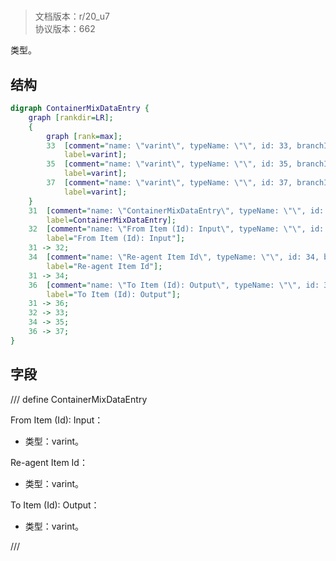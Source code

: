 # <!-- md:samp ContainerMixDataEntry -->

> 文档版本：r/20_u7<br/>协议版本：662

<!-- md:samp ContainerMixDataEntry -->类型。

## 结构

```dot
digraph ContainerMixDataEntry {
	graph [rankdir=LR];
	{
		graph [rank=max];
		33	[comment="name: \"varint\", typeName: \"\", id: 33, branchId: 0, recurseId: -1, attributes: 512, notes: \"\"",
			label=varint];
		35	[comment="name: \"varint\", typeName: \"\", id: 35, branchId: 0, recurseId: -1, attributes: 512, notes: \"\"",
			label=varint];
		37	[comment="name: \"varint\", typeName: \"\", id: 37, branchId: 0, recurseId: -1, attributes: 512, notes: \"\"",
			label=varint];
	}
	31	[comment="name: \"ContainerMixDataEntry\", typeName: \"\", id: 31, branchId: 0, recurseId: -1, attributes: 0, notes: \"\"",
		label=ContainerMixDataEntry];
	32	[comment="name: \"From Item (Id): Input\", typeName: \"\", id: 32, branchId: 0, recurseId: -1, attributes: 0, notes: \"\"",
		label="From Item (Id): Input"];
	31 -> 32;
	34	[comment="name: \"Re-agent Item Id\", typeName: \"\", id: 34, branchId: 0, recurseId: -1, attributes: 0, notes: \"\"",
		label="Re-agent Item Id"];
	31 -> 34;
	36	[comment="name: \"To Item (Id): Output\", typeName: \"\", id: 36, branchId: 0, recurseId: -1, attributes: 0, notes: \"\"",
		label="To Item (Id): Output"];
	31 -> 36;
	32 -> 33;
	34 -> 35;
	36 -> 37;
}

```

## 字段

/// define
ContainerMixDataEntry

From Item (Id): Input：<!-- md:samp varint -->

- 类型：varint。

Re-agent Item Id：<!-- md:samp varint -->

- 类型：varint。

To Item (Id): Output：<!-- md:samp varint -->

- 类型：varint。


///
